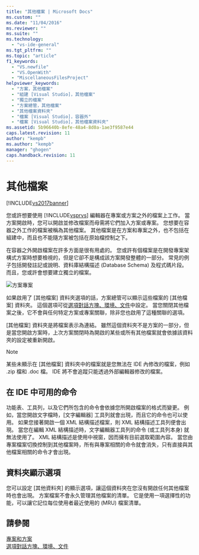```yaml
---
title: "其他檔案 | Microsoft Docs"
ms.custom: ""
ms.date: "11/04/2016"
ms.reviewer: ""
ms.suite: ""
ms.technology: 
  - "vs-ide-general"
ms.tgt_pltfrm: ""
ms.topic: "article"
f1_keywords: 
  - "VS.newfile"
  - "VS.OpenWith"
  - "MiscellaneousFilesProject"
helpviewer_keywords: 
  - "方案，其他檔案"
  - "組建 [Visual Studio]，其他檔案"
  - "獨立的檔案"
  - "方案總管，其他檔案"
  - "其他檔案資料夾"
  - "檔案 [Visual Studio]，容器外"
  - "檔案 [Visual Studio]，其他檔案資料夾"
ms.assetid: 5b96640b-8efe-48a4-8d0a-1ae3f9587e44
caps.latest.revision: 11
author: "kempb"
ms.author: "kempb"
manager: "ghogen"
caps.handback.revision: 11
---
```

# 其他檔案
[!INCLUDE[vs2017banner](../../code-quality/includes/vs2017banner.md)]

您或許想要使用 [!INCLUDE[vsprvs](../../code-quality/includes/vsprvs_md.md)] 編輯器在專案或方案之外的檔案上工作。  當方案開啟時，您可以開啟並修改檔案而毋需將它們加入方案或專案。  您想要在容器之外工作的檔案被稱為其他檔案。  其他檔案是在方案和專案之外，也不包括在組建中，而且也不能隨方案被包括在原始檔控制之下。  
  
 在容器之外開啟檔案在許多方面是很有用處的。  您或許有個檔案是在開發專案架構式方案時想要檢視的，但是它卻不是構成該方案開發整體的一部分。  常見的例子包括開發註記或說明、資料庫結構描述 \(Database Schema\) 及程式碼片段。  而且，您或許會想要建立獨立的檔案。  
  
 ![方案專案](~/ide/reference/media/projects_solutions_misc.gif "Projects\_Solutions\_Misc")  
  
 如果啟用了 \[其他檔案\] 資料夾選項的話，方案總管可以顯示這些檔案的 \[其他檔案\] 資料夾。  這個選項可從[選項對話方塊、環境、文件](../../ide/reference/documents-environment-options-dialog-box.md)中設定。  當您關閉其他檔案之後，它不會與任何特定方案或專案關聯，除非您也啟用了這種關聯的選項。  
  
 \[其他檔案\] 資料夾是將檔案表示為連結。  雖然這個資料夾不是方案的一部分，但是當您開啟方案時，上次方案關閉時為開啟的某些或所有其他檔案就會依據該資料夾的設定被重新開啟。  
  
> [!NOTE]
>  某些未顯示在 \[其他檔案\] 資料夾中的檔案就是您無法在 IDE 內修改的檔案，例如 .zip 檔和 .doc 檔。  IDE 將不會追蹤只能透過外部編輯器修改的檔案。  
  
## 在 IDE 中可用的命令  
 功能表、工具列，以及它們所包含的命令會依據您所開啟檔案的格式而變更。  例如，當您開啟文字檔時，\[文字編輯器\] 工具列就會出現，而且它的命令也可以使用。  如果您接著開啟一個 XML 結構描述檔案，則 XML 結構描述工具列便會出現。  當您在編輯 XML 結構描述時，文字編輯器工具列的命令 \(或工具列本身\) 就無法使用了。  XML 結構描述是使用中視窗，因而擁有目前選取範圍內容。  當您由專案檔案切換控制到其他檔案時，所有與專案相關的命令就會消失，只有直接與其他檔案相關的命令才會出現。  
  
## 資料夾顯示選項  
 您可以設定 \[其他資料夾\] 的顯示選項，讓這個資料夾在您沒有開啟任何其他檔案時也會出現。  方案檔案不會永久管理其他檔案的清單。  它是使用一項選擇性的功能，可以讓它記位每位使用者最近使用的 \(MRU\) 檔案清單。  
  
## 請參閱  
 [專案和方案](../../ide/solutions-and-projects-in-visual-studio.md)   
 [選項對話方塊、環境、文件](../../ide/reference/documents-environment-options-dialog-box.md)